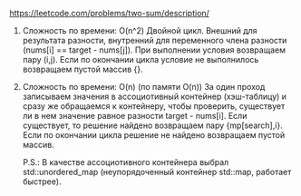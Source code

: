 https://leetcode.com/problems/two-sum/description/

1. Сложность по времени: O(n^2)
	Двойной цикл. Внешний для результата разности, внутренний для переменного члена разности (nums[i] == target - nums[j]). При выполнении условия возвращаем пару (i,j). 
	Если по окончании цикла условие не выполнилось возвращаем пустой массив {}.
	
2. Сложность по времени: O(n) (по памяти O(n))
	За один проход записываем значения в ассоциотивный контейнер (хэш-таблицу) и сразу же обращаемся к контейнеру, чтобы проверить, существует ли в нем значение равное разности target - nums[i]. 
	Если существует, то решение найдено возвращаем пару {mp[search],i}.
	Если по окончании цикла решение не найдено возвращаем пустой массив.
	
	
	P.S.: В качестве ассоциотивного контейнера выбрал std::unordered_map (неупорядоченный контейнер std::map, работает быстрее).
